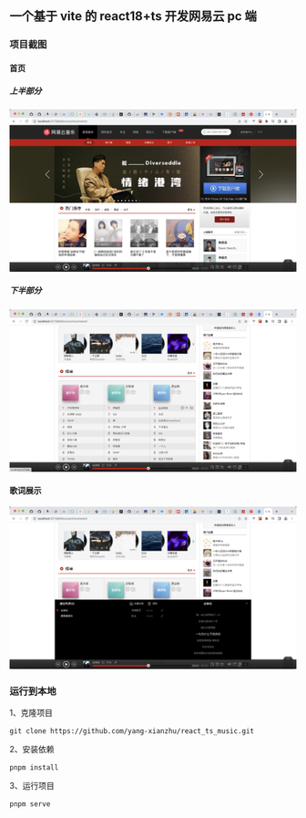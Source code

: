 ## 一个基于 vite 的 react18+ts 开发网易云 pc 端

### 项目截图

#### 首页

##### 上半部分

![首页01截图](./src/assets/images/首页01.png)

##### 下半部分

![首页02截图](./src/assets/images/首页02.png)

#### 歌词展示

![歌词展示截图](./src/assets/images/歌词.png)

### 运行到本地

1、克隆项目

```git
git clone https://github.com/yang-xianzhu/react_ts_music.git
```

2、安装依赖

```npm
pnpm install
```

3、运行项目

```npm
pnpm serve
```
